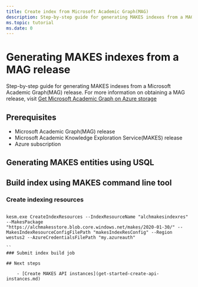 ```yaml
---
title: Create index from Microsoft Academic Graph(MAG)
description: Step-by-step guide for generating MAKES indexes from a MAG release.
ms.topic: tutorial
ms.date: 0
---
```


# Generating MAKES indexes from a MAG release

 Step-by-step guide for generating MAKES indexes from a Microsoft Academic Graph(MAG) release. For more information on obtaining a MAG release, visit [Get Microsoft Academic Graph on Azure storage](../graph/get-started-setup-provisioning.md)

## Prerequisites

- Microsoft Academic Graph(MAG) release
- Microsoft Academic Knowledge Exploration Service(MAKES) release
- Azure subscription

## Generating MAKES entities using USQL

## Build index using MAKES command line tool

### Create indexing resources

```CMD

kesm.exe CreateIndexResources --IndexResourceName "alchmakesindexres" --MakesPackage "https://alchmakesstore.blob.core.windows.net/makes/2020-01-30/" --MakesIndexResourceConfigFilePath "makesIndexResConfig" --Region westus2 --AzureCredentialsFilePath "my.azureauth"

``
### Submit index build job

## Next steps

    - [Create MAKES API instances](get-started-create-api-instances.md)

